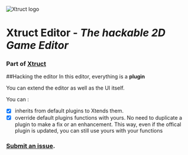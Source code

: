 ![Xtruct logo](https://cdn.discordapp.com/attachments/276347001980059659/276752307020890113/xtruct-logo2-1.png)
# Xtruct Editor - *The hackable 2D Game Editor*
### Part of [Xtruct](https://github.com/Xtruct/Xtruct)


##Hacking the editor
In this editor, everything is a **plugin**

You can extend the editor as well as the UI itself.

You can :

- [x] inherits from default plugins to Xtends them.
- [x] override default plugins functions with yours. No need to duplicate a plugin to make a fix or an enhancement.
This way, even if the offical plugin is updated, you can still use yours with your functions

### [Submit an issue](https://github.com/Xtruct/Editor/issues).

